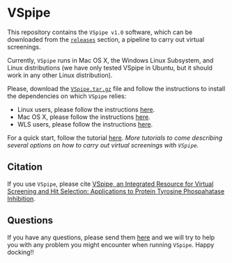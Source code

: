 # VSpipe

This repository contains the `VSpipe v1.0` software, which can be downloaded from the [`releases`](https://github.com/sabifo4/VSpipe/releases/tag/v1.0) section, a pipeline to carry out virtual screenings. 

Currently, `VSpipe` runs in Mac OS X, the Windows Linux Subsystem, and Linux distributions (we have only tested VSpipe in Ubuntu, but it should work in any other Linux distribution).

Please, download the [`VSpipe.tar.gz`](https://github.com/sabifo4/VSpipe/releases/download/v1.0/VSpipe.tar.gz) file and follow the instructions to install the dependencies on which `VSpipe` relies:   
   * Linux users, please follow the instructions [here](https://github.com/sabifo4/VSpipe/blob/master/Installation/Install_dependencies_Ubuntu.md).   
   * Mac OS X, please follow the instructions [here](https://github.com/sabifo4/VSpipe/blob/master/Installation/Install_dependencies_MacOSX.md).   
   * WLS users, please follow the instructions [here](https://github.com/sabifo4/VSpipe/blob/master/Installation/Install_dependencies_WLS.md).   
   
For a quick start, follow the tutorial [here](https://github.com/sabifo4/VSpipe/tree/master/Tutorial). 
*More tutorials to come describing several options on how to carry out virtual screenings with `VSpipe`.*  

## Citation

If you use `VSpipe`, please cite [VSpipe, an Integrated Resource for Virtual Screening and Hit Selection: Applications to Protein Tyrosine Phospahatase Inhibition](http://www.mdpi.com/1420-3049/23/2/353).

## Questions

If you have any questions, please send them [here](mailto://sandra.ac93@gmail.com) and we will try to help you with any problem you might encounter when running  `VSpipe`. Happy docking!!
